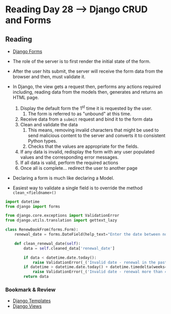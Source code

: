 # Reading Day 28 --> Django CRUD and Forms

## Reading
* [Django Forms](https://developer.mozilla.org/en-US/docs/Learn/Server-side/Django/Forms)

* The role of the server is to first render the initial state of the form.
* After the user hits submit, the server will receive the form data from the browser and then, must validate it.
* In Django, the view gets a request then, performs any actions required including, reading data from the models then, 
  generates and returns an HTML page.
  1. Display the default form the 1<sup>st</sup> time it is requested by the user.
     1. The form is referred to as "unbound" at this time.
  2. Receive data from a `submit` request and bind it to the form data
  3. Clean and validate the data
     1. This means, removing invalid characters that might be used to send malicious content to the server and converts 
        it to consistent Python types.
     2. Checks that the values are appropriate for the fields.
  4. If any data is invalid, redisplay the form with any user populated values and the corresponding error messages.
  5. If all data is valid, perform the required actions
  6. Once all is complete... redirect the user to another page
* Declaring a form is much like declaring a Model.
* Easiest way to validate a single field is to override the method `clean_<fieldname>()`
```python
import datetime
from django import forms

from django.core.exceptions import ValidationError
from django.utils.translation import gettext_lazy

class RenewBookFrom(forms.Form):
    renewal_date = forms.DateField(help_text="Enter the date between now and 4 weeks (default 3)")

    def clean_renewal_date(self):
        data = self.cleaned_data['renewal_date']

        if data < datetime.date.today():
            raise ValidationError(_('Invalid date - renewal in the past'))
        if datetime > datetime.date.today() + datetime.timedelta(weeks=4):
            raise ValidationError(_('Invalid date - renewal more than 4 weeks ahead'))
        return data
```

### Bookmark & Review
* [Django Templates](https://developer.mozilla.org/en-US/docs/Learn/Server-side/Django/Home_page)
* [Django Views](https://developer.mozilla.org/en-US/docs/Learn/Server-side/Django/Generic_views)